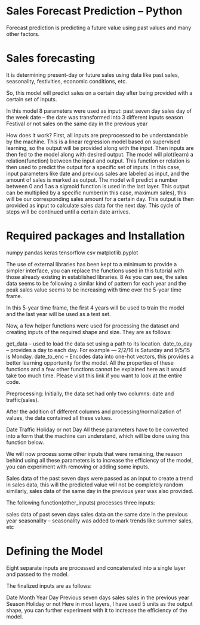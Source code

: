 # Sales Forecast Prediction – Python
Forecast prediction is predicting a future value using past values and many other factors.

# Sales forecasting
It is determining present-day or future sales using data like past sales, seasonality, festivities, economic conditions, etc.

So, this model will predict sales on a certain day after being provided with a certain set of inputs.

In this model 8 parameters were used as input:
past seven day sales
day of the week
date – the date was transformed into 3 different inputs
season
Festival or not
sales on the same day in the previous year

How does it work?
First, all inputs are preprocessed to be understandable by the machine. This is a linear regression model based on supervised learning, so the output will be provided along with the input. Then inputs are then fed to the model along with desired output. The model will plot(learn) a relation(function) between the input and output. This function or relation is then used to predict the output for a specific set of inputs. In this case, input parameters like date and previous sales are labeled as input, and the amount of sales is marked as output. The model will predict a number between 0 and 1 as a sigmoid function is used in the last layer. This output can be multiplied by a specific number(in this case, maximum sales), this will be our corresponding sales amount for a certain day. This output is then provided as input to calculate sales data for the next day. This cycle of steps will be continued until a certain date arrives.

# Required packages and Installation
numpy
pandas
keras
tensorflow
csv
matplotlib.pyplot

The use of external libraries has been kept to a minimum to provide a simpler interface, you can replace the functions used in this tutorial with those already existing in established libraries.
8
As you can see, the sales data seems to be following a similar kind of pattern for each year and the peak sales value seems to be increasing with time over the 5-year time frame.

In this 5-year time frame, the first 4 years will be used to train the model and the last year will be used as a test set. 

Now, a few helper functions were used for processing the dataset and creating inputs of the required shape and size. They are as follows:

get_data – used to load the data set using a path to its location.
date_to_day – provides a day to each day. For example — 2/2/16 is Saturday and 9/5/15 is Monday.
date_to_enc – Encodes data into one-hot vectors, this provides a better learning opportunity for the model.
All the properties of these functions and a few other functions cannot be explained here as it would take too much time. Please visit this link if you want to look at the entire code.

Preprocessing:
Initially, the data set had only two columns: date and traffic(sales).

After the addition of different columns and processing/normalization of values, the data contained all these values.

Date
Traffic
Holiday or not
Day
All these parameters have to be converted into a form that the machine can understand, which will be done using this function below.

We will now process some other inputs that were remaining, the reason behind using all these parameters is to increase the efficiency of the model, you can experiment with removing or adding some inputs.

Sales data of the past seven days were passed as an input to create a trend in sales data, this will the predicted value will not be completely random similarly, sales data of the same day in the previous year was also provided.

The following function(other_inputs) processes three inputs:

sales data of past seven days
sales data on the same date in the previous year
seasonality – seasonality was added to mark trends like summer sales, etc

# Defining the Model
Eight separate inputs are processed and concatenated into a single layer and passed to the model.

The finalized inputs are as follows:

Date
Month
Year
Day
Previous seven days sales
sales in the previous year
Season
Holiday or not
Here in most layers, I have used 5 units as the output shape, you can further experiment with it to increase the efficiency of the model. 
